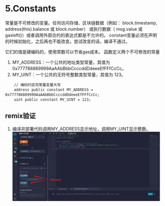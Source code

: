 # 5.Constants

常量是不可修改的变量。任何访问存储、区块链数据（例如： block.timestamp, address(this).balance 或 block.number） 或执行数据（ msg.value 或 gasleft()）或者调用外部合约的表达式都是不允许的。
constant变量必须在声明的时候初始化，之后再也不能改变。尝试改变的话，编译不通过。

它们的值是硬编码的，使用常数可以节省gas成本。
函数定义两个不可修改的常量
1. MY_ADDRESS：一个公共的地址类型常量，其值为 0x777788889999AaAAbBbbCcccddDdeeeEfFFfCcCc。
2. MY_UINT：一个公共的无符号整数类型常量，其值为 123。


```solidity
    // 编码约定将常量变量大写
    address public constant MY_ADDRESS = 0x777788889999AaAAbBbbCcccddDdeeeEfFFfCcCc;
    uint public constant MY_UINT = 123;
```


## remix验证
1. 编译并部署代码调用MY_ADDRESS显示地址，调用MY_UINT显示整数。
![5-1.jpg](./img/5-1.jpg)